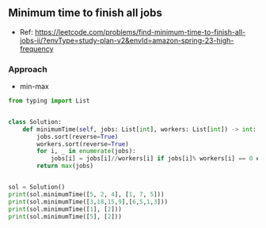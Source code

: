 

## Minimum time to finish all jobs
- Ref: https://leetcode.com/problems/find-minimum-time-to-finish-all-jobs-ii/?envType=study-plan-v2&envId=amazon-spring-23-high-frequency

### Approach
- min-max

```py
from typing import List


class Solution:
    def minimumTime(self, jobs: List[int], workers: List[int]) -> int:
        jobs.sort(reverse=True)
        workers.sort(reverse=True)
        for i, _ in enumerate(jobs):
            jobs[i] = jobs[i]//workers[i] if jobs[i]% workers[i] == 0 else jobs[i]//workers[i] + 1
        return max(jobs)


sol = Solution()
print(sol.minimumTime([5, 2, 4], [1, 7, 5]))
print(sol.minimumTime([3,18,15,9],[6,5,1,3]))
print(sol.minimumTime([1], [2]))
print(sol.minimumTime([5], [2]))
```